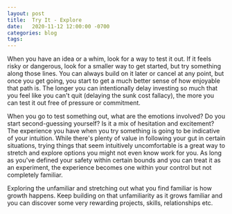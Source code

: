 ```yaml
---
layout: post
title:  Try It - Explore          
date:   2020-11-12 12:00:00 -0700
categories: blog
tags:  
---
```


When you have an idea or a whim, look for a way to test it out. If it feels risky or dangerous, look for a smaller way to get started, but try something along those lines. You can always build on it later or cancel at any point, but once you get going, you start to get a much better sense of how enjoyable that path is. The longer you can intentionally delay investing so much that you feel like you can't quit (delaying the sunk cost fallacy), the more you can test it out free of pressure or commitment. 

When you go to test something out, what are the emotions involved? Do you start second-guessing yourself? Is it a mix of hesitation and excitement? The experience you have when you try something is going to be indicative of your intuition. While there's plenty of value in following your gut in certain situations, trying things that seem intuitively uncomfortable is a great way to stretch and explore options you might not even know work for you. As long as you've defined your safety within certain bounds and you can treat it as an experiment, the experience becomes one within your control but not completely familiar. 

Exploring the unfamiliar and stretching out what you find familiar is how growth happens. Keep building on that unfamiliarity as it grows familiar and you can discover some very rewarding projects, skills, relationships etc. 





























